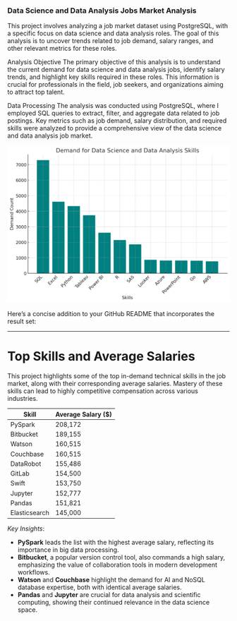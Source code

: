 ### Data Science and Data Analysis Jobs Market Analysis

This project involves analyzing a job market dataset using PostgreSQL, with a specific focus on data science and data analysis roles. The goal of this analysis is to uncover trends related to job demand, salary ranges, and other relevant metrics for these roles.

Analysis Objective
The primary objective of this analysis is to understand the current demand for data science and data analysis jobs, identify salary trends, and highlight key skills required in these roles. This information is crucial for professionals in the field, job seekers, and organizations aiming to attract top talent.

Data Processing
The analysis was conducted using PostgreSQL, where I employed SQL queries to extract, filter, and aggregate data related to job postings. Key metrics such as job demand, salary distribution, and required skills were analyzed to provide a comprehensive view of the data science and data analysis job market.

![Skill Demand Chart](visual_postgres/skill_demand_chart.png)


Here’s a concise addition to your GitHub README that incorporates the result set:

---

# Top Skills and Average Salaries

This project highlights some of the top in-demand technical skills in the job market, along with their corresponding average salaries. Mastery of these skills can lead to highly competitive compensation across various industries.

| Skill         | Average Salary ($) |
|---------------|--------------------|
| PySpark       | 208,172            |
| Bitbucket     | 189,155            |
| Watson        | 160,515            |
| Couchbase     | 160,515            |
| DataRobot     | 155,486            |
| GitLab        | 154,500            |
| Swift         | 153,750            |
| Jupyter       | 152,777            |
| Pandas        | 151,821            |
| Elasticsearch | 145,000            |

 *Key Insights*:
- **PySpark** leads the list with the highest average salary, reflecting its importance in big data processing.
- **Bitbucket**, a popular version control tool, also commands a high salary, emphasizing the value of collaboration tools in modern development workflows.
- **Watson** and **Couchbase** highlight the demand for AI and NoSQL database expertise, both with identical average salaries.
- **Pandas** and **Jupyter** are crucial for data analysis and scientific computing, showing their continued relevance in the data science space.


